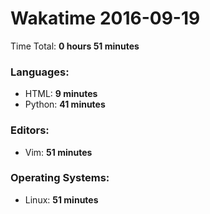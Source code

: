 # Wakatime 2016-09-19

Time Total: **0 hours 51 minutes**

### Languages:
- HTML: **9 minutes** 
- Python: **41 minutes** 

### Editors:
- Vim: **51 minutes** 

### Operating Systems:
- Linux: **51 minutes** 

